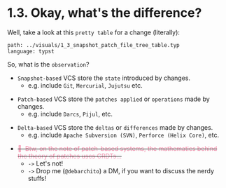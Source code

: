 # 1.3. Okay, what's the difference?

<!-- pause -->
<!-- new_line -->

Well, take a look at this `pretty table` for a change (literally):

<!-- new_line -->

```file +render
path: ../visuals/1_3_snapshot_patch_file_tree_table.typ
language: typst
```

<!-- pause -->
<!-- new_line -->

So, what is the `observation`?

<!-- new_line -->
<!-- incremental_lists: true -->

- `Snapshot-based` VCS store the `state` introduced by changes.
  - e.g. include `Git`, `Mercurial`, `Jujutsu` etc.

<!-- new_line -->

- `Patch-based` VCS store the `patches applied` or `operations` made by changes.
  - e.g. include `Darcs`, `Pijul`, etc.

<!-- new_line -->

- `Delta-based` VCS store the `deltas` or `differences` made by changes.
  - e.g. include `Apache Subversion (SVN)`, `Perforce (Helix Core)`, etc.

<!-- new_line -->

- ~~<span style="color:#f38ba8;"> &nbsp;Btw, on the note of patch-based
  systems, the mathematics behind the theory of patches uses CRDTs...</span>~~
  - `->` Let's not!
  - `->` Drop me (`@debarchito`) a DM, if you want to discuss the nerdy stuffs!

<!-- incremental_lists: false -->
